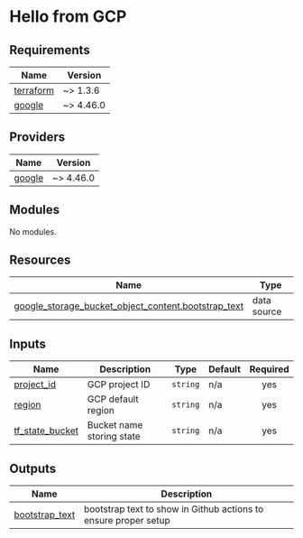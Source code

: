# Hello from GCP

<!-- BEGINNING OF PRE-COMMIT-TERRAFORM DOCS HOOK -->
## Requirements

| Name | Version |
|------|---------|
| <a name="requirement_terraform"></a> [terraform](#requirement\_terraform) | ~> 1.3.6 |
| <a name="requirement_google"></a> [google](#requirement\_google) | ~> 4.46.0 |

## Providers

| Name | Version |
|------|---------|
| <a name="provider_google"></a> [google](#provider\_google) | ~> 4.46.0 |

## Modules

No modules.

## Resources

| Name | Type |
|------|------|
| [google_storage_bucket_object_content.bootstrap_text](https://registry.terraform.io/providers/hashicorp/google/latest/docs/data-sources/storage_bucket_object_content) | data source |

## Inputs

| Name | Description | Type | Default | Required |
|------|-------------|------|---------|:--------:|
| <a name="input_project_id"></a> [project\_id](#input\_project\_id) | GCP project ID | `string` | n/a | yes |
| <a name="input_region"></a> [region](#input\_region) | GCP default region | `string` | n/a | yes |
| <a name="input_tf_state_bucket"></a> [tf\_state\_bucket](#input\_tf\_state\_bucket) | Bucket name storing state | `string` | n/a | yes |

## Outputs

| Name | Description |
|------|-------------|
| <a name="output_bootstrap_text"></a> [bootstrap\_text](#output\_bootstrap\_text) | bootstrap text to show in Github actions to ensure proper setup |
<!-- END OF PRE-COMMIT-TERRAFORM DOCS HOOK -->
